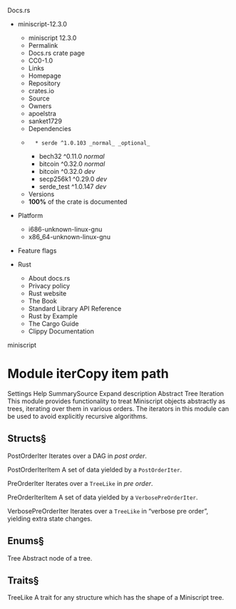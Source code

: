 Docs.rs
  * miniscript-12.3.0
    * miniscript 12.3.0 
    * Permalink 
    * Docs.rs crate page 
    * CC0-1.0
    * Links
    * Homepage 
    * Repository 
    * crates.io 
    * Source 
    * Owners
    * apoelstra 
    * sanket1729 
    * Dependencies
    *       * serde ^1.0.103 _normal_ _optional_
      * bech32 ^0.11.0 _normal_
      * bitcoin ^0.32.0 _normal_
      * bitcoin ^0.32.0 _dev_
      * secp256k1 ^0.29.0 _dev_
      * serde_test ^1.0.147 _dev_
    * Versions
    * **100%** of the crate is documented 
  * Platform
    * i686-unknown-linux-gnu
    * x86_64-unknown-linux-gnu
  * Feature flags


  * Rust
    * About docs.rs 
    * Privacy policy 
    * Rust website 
    * The Book 
    * Standard Library API Reference 
    * Rust by Example 
    * The Cargo Guide 
    * Clippy Documentation 


miniscript
# Module iterCopy item path
Settings
Help
SummarySource
Expand description
Abstract Tree Iteration
This module provides functionality to treat Miniscript objects abstractly as trees, iterating over them in various orders. The iterators in this module can be used to avoid explicitly recursive algorithms.
## Structs§

PostOrderIter
    Iterates over a DAG in _post order_.

PostOrderIterItem
    A set of data yielded by a `PostOrderIter`.

PreOrderIter
    Iterates over a `TreeLike` in _pre order_.

PreOrderIterItem
    A set of data yielded by a `VerbosePreOrderIter`.

VerbosePreOrderIter
    Iterates over a `TreeLike` in “verbose pre order”, yielding extra state changes.
## Enums§

Tree
    Abstract node of a tree.
## Traits§

TreeLike
    A trait for any structure which has the shape of a Miniscript tree.
